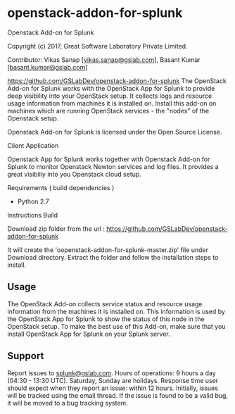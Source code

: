# openstack-addon-for-splunk

Openstack Add-on for Splunk

Copyright (c) 2017, Great Software Laboratory Private Limited.

Contributor: Vikas Sanap [vikas.sanap@gslab.com], Basant Kumar [basant.kumar@gslab.com]

https://github.com/GSLabDev/openstack-addon-for-splunk
The OpenStack Add-on for Splunk works with the OpenStack App for Splunk to provide deep visibility into your OpenStack setup. It collects logs and resource usage information from machines it is installed on. Install this add-on on machines which are running OpenStack services - the "nodes" of the Openstack setup.

Openstack Add-on for Splunk is licensed under the Open Source License.

Client Application

Openstack App for Splunk works together with Openstack Add-on for Splunk to monitor Openstack Newton services and log files. It provides a great visibiliy into you Openstack cloud setup.

Requirements ( build dependencies )

   * Python 2.7

Instructions Build

Download zip folder from the url : https://github.com/GSLabDev/openstack-addon-for-splunk

It will create the 'oopenstack-addon-for-splunk-master.zip' file under Download directory. Extract the folder and follow the installation steps to install.

Usage
-----
The OpenStack Add-on collects service status and resource usage information from the machines it is installed on. This information is used by the OpenStack App for Splunk to show the status of this node in the OpenStack setup. To make the best use of this Add-on, make sure that you install OpenStack App for Splunk on your Splunk server.

Support
-----
 Report issues to splunk@gslab.com.
 Hours of operations: 9 hours a day (04:30 - 13:30 UTC).
 Saturday, Sunday are holidays.
 Response time user should expect when they report an issue: within 12 hours.
Initially, issues will be tracked using the email thread. If the issue is found to be a valid bug, it will be moved to a bug tracking system.
